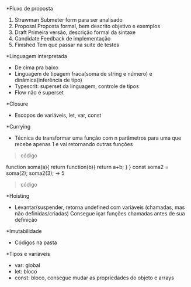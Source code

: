 *Fluxo de proposta
1. Strawman
   Submeter form para ser analisado
2. Proposal
   Proposta formal, bem descrito objetivo e exemplos
3. Draft
   Primeira versão, descrição formal da sintaxe 
4. Candidate
   Feedback de implementação
5. Finished
   Tem que passar na suite de testes

*Linguagem interpretada
- De cima pra baixo
- Linguagem de tipagem fraca(soma de string e número) e dinâmica(inferência de tipo) 
- Typescrit: superset da linguagem, controle de tipos
- Flow não é superset

*Closure
- Escopos de variáveis, let, var, const

*Currying
- Técnica de transformar uma função com  n parâmetros para uma que recebe apenas 1 e vai retornando outras funções

>código

function soma(a){
    return function(b){
        return a+b;
    }
}
const soma2 = soma(2);
soma2(3); -> 5

>código

*Hoisting
- Levantar/suspender, 
retorna undefined com variáveis (chamadas, mas não definidas/criadas)
Consegue içar funções chamadas antes de sua definição

*Imutabilidade
- Códigos na pasta

*Tipos e variáveis
- var: global
- let: bloco
- const: bloco, consegue mudar as propriedades do objeto e arrays